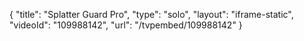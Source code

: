 {
    "title": "Splatter Guard Pro",
    "type": "solo",
    "layout": "iframe-static",
    "videoId": "109988142",
    "url": "\/tvpembed\/109988142"
}
